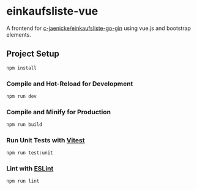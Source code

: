 # einkaufsliste-vue

A frontend for [c-jaenicke/einkaufsliste-go-gin](https://github.com/c-jaenicke/einkaufsliste-go-gin) using vue.js and bootstrap elements.

## Project Setup

```sh
npm install
```

### Compile and Hot-Reload for Development

```sh
npm run dev
```

### Compile and Minify for Production

```sh
npm run build
```

### Run Unit Tests with [Vitest](https://vitest.dev/)

```sh
npm run test:unit
```

### Lint with [ESLint](https://eslint.org/)

```sh
npm run lint
```

